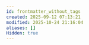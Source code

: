 ```yaml
---
id: frontmatter_without_tags
created: 2025-09-12 07:13:21
modified: 2025-10-24 21:16:04
aliases: []
Hidden: true
---
```

